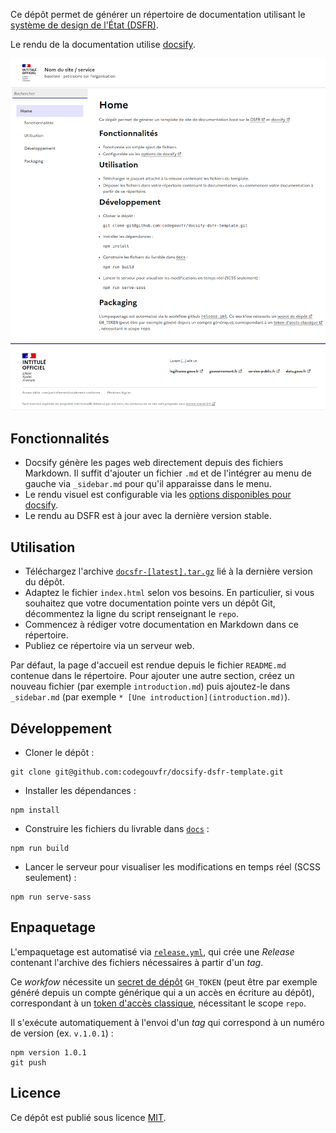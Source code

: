 Ce dépôt permet de générer un répertoire de documentation utilisant le [système de design de l'État (DSFR)](https://www.systeme-de-design.gouv.fr).

Le rendu de la documentation utilise [docsify](https://github.com/docsifyjs/docsify).

![Screenshot of an example documentation website using this template.](docsify-dsfr-template.png)

## Fonctionnalités

- Docsify génère les pages web directement depuis des fichiers Markdown. Il suffit d'ajouter un fichier `.md` et de l'intégrer au menu de gauche via `_sidebar.md` pour qu'il apparaisse dans le menu.
- Le rendu visuel est configurable via les [options disponibles pour docsify](https://docsify.js.org/#/configuration).
- Le rendu au DSFR est à jour avec la dernière version stable.

## Utilisation

- Téléchargez l'archive [`docsfr-[latest].tar.gz`](https://github.com/codegouvfr/docsify-dsfr-template/releases/latest/) lié à la dernière version du dépôt.
- Adaptez le fichier `index.html` selon vos besoins. En particulier, si vous souhaitez que votre documentation pointe vers un dépôt Git, décommentez la ligne du script renseignant le `repo`.
- Commencez à rédiger votre documentation en Markdown dans ce répertoire.
- Publiez ce répertoire via un serveur web.

Par défaut, la page d'accueil est rendue depuis le fichier `README.md` contenue dans le répertoire. Pour ajouter une autre section, créez un nouveau fichier (par exemple `introduction.md`) puis ajoutez-le dans `_sidebar.md` (par exemple `* [Une introduction](introduction.md)`).

## Développement

- Cloner le dépôt :
```
git clone git@github.com:codegouvfr/docsify-dsfr-template.git
```
- Installer les dépendances :
```
npm install
```
- Construire les fichiers du livrable dans [`docs`](docs) :
```
npm run build
```
- Lancer le serveur pour visualiser les modifications en temps réel (SCSS seulement) :
```
npm run serve-sass
```

## Enpaquetage

L'empaquetage est automatisé via [`release.yml`](.github/workflows/release.yml), qui crée une *Release* contenant l'archive des fichiers nécessaires à partir d'un *tag*.

Ce *workfow* nécessite un [secret de dépôt](https://docs.github.com/fr/actions/security-guides/using-secrets-in-github-actions#creating-secrets-for-a-repository) `GH_TOKEN` (peut être par exemple généré depuis un compte générique qui a un accès en écriture au dépôt), correspondant à un [token d'accès classique](https://docs.github.com/fr/authentication/keeping-your-account-and-data-secure/managing-your-personal-access-tokens#cr%C3%A9ation-dun-personal-access-token-classic), nécessitant le scope `repo`.

Il s'exécute automatiquement à l'envoi d'un *tag* qui correspond à un numéro de version (ex. `v.1.0.1`) :
```
npm version 1.0.1
git push
```

## Licence

Ce dépôt est publié sous licence [MIT](LICENSE.md).

